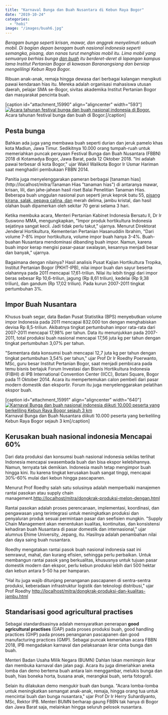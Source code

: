```yaml
---
title: "Karnaval Bunga dan Buah Nusantara di Kebun Raya Bogor"
date: "2019-10-24"
categories: 
  - "hobi"
image: "/images/buah6.jpg"
---
```


_Beragam bunga seperti krisan, mawar, dan anggrek menyelimuti sebuah mobil. Di bagian depan beragam buah nasional indonesia seperti semangka, pisang, dan nanas turut menghias mobil itu. Lima mobil yang semuanya berhias bunga [dan buah](http://localhost/mitra/durian-otak-udang-galah-draveolens.html) itu berderet-deret di lapangan kampus lama Institut Pertanian Bogor di kawasan Baranangsiang dan bersiap mengelilingi Kebun Raya Bogor._

Ribuan anak-anak, remaja hingga dewasa dari berbagai kalangan mengikuti pawai kendaraan hias itu. Mereka adalah organisasi mahasiswa utusan daerah, pelajar SMA se-Bogor, sivitas akademika Institut Pertanian Bogor dan masyarakat pencinta buah.

\[caption id="attachment\_15990" align="aligncenter" width="593"\][![Acara tahunan festival bunga dan buah nasional indonesia di Bogor.](/images/pesta-bunga_593x480.jpg)](http://localhost/mitra/wp-content/uploads/2019/10/pesta-bunga_593x480.jpg) Acara tahunan festival bunga dan buah di Bogor.\[/caption\]

## Pesta bunga

Bahkan ada juga yang membawa buah seperti durian dan jeruk pamelo khas kota Madiun, Jawa Timur. Sedikitnya 10.000 orang tumpah-ruah untuk memeriahkan puncak perayaan Festival Bunga dan Buah Nusantara (FBBN) 2018 di Kotamadya Bogor, Jawa Barat, pada 12 Oktober 2018. "Ini adalah pawai terbesar di kota Bogor," ujar Wakil Walikota Bogor Ir Usmar Hariman saat menghadiri pembukaan FBBN 2014.

Panitia juga menyelenggarakan pameran berbagai [tanaman hias](http://localhost/mitra/Tanaman Hias "tanaman hias") di antaranya mawar, krisan, lili, dan jahe-jahean hasil riset Balai Penelitian Tanaman Hias. Beberapa buah unggulan nasional pun seperti jeruk keprok batu 55, [pisang kirana, salak, pepaya calina, dan](http://localhost/mitra/manfaat-dan-keuntungan-budidaya-pisang.html) merah delima, jambu kristal, dan hasil olahan buah dipamerkan oleh sekitar 70 gerai selama 3 hari.

Ketika membuka acara, Menteri Pertanian Kabinet Indonesia Bersatu II, Dr Ir Suswono MMA, mengungkapkan, "Impor produk hortikultura Indonesia sejatinya sangat kecil. Jadi tidak perlu takut," ujarnya. Menurut Direktorat Jenderal Hortikultura, Kementerian Pertanian Hasanuddin Ibrahim, "Dari volume 7-8% impor hortikultura, volume impor buah hanya 3-4%. Buah-buahan Nusantara mendominasi dibanding buah impor. Namun, karena buah impor kerap mengisi pasar-pasar swalayan, kesannya menjadi besar dan banyak," ujarnya.

Bagaimana dengan nilainya? Hasil analisis Pusat Kajian Hortikultura Tropika, Institut Pertanian Bogor (PKHT-IPB), nilai impor buah dan sayur beserta olahannya pada 2011 mencapai 17,61-triliun. Nilai itu lebih tinggi dari impor beras sebesar Rp 10,6-triliun, jagung (Rp 8,61 triliun), kedelai (Rp 9,38 triliun), dan gandum (Rp 17,02 triliun). Pada kurun 2007-2011 tingkat pertumbuhan 3%.

## Impor Buah Nusantara

Khusus buah segar, data Badan Pusat Statistika (BPS) menyebutkan volume impor Indonesia pada 2011 mencapai 832.000 ton dengan menghabiskan devisa Rp 8,5-triliun. Akibatnya tingkat pertumbuhan impor rata-rata dari 2007-2011 mencapai 17,98% per tahun. Data itu menunjukkan pada 2007-2011, total produksi buah nasional mencapai 17,56 juta kg per tahun dengan tingkat pertumbuhan 3,07% per tahun.

"Sementara data konsumsi buah mencapai 12,7 juta kg per tahun dengan tingkat pertumbuhan 3,54% per tahun," ujar Prof Dr Ir Roedhy Poerwanto, MSc, guru besar Institut Pertanian Bogor, saat menjadi pembicara pada temu bisnis bertajuk Forum Investasi dan Bisnis Hortikultura Indonesia (FIBHI) di IPB International Convention Center (IICC), Botani Square, Bogor pada 11 Oktober 2014. Acara itu mempertemukan calon pembeli dari pasar modern domestik dan eksportir. Forum itu juga menyelenggarakan pelatihan ekspor buah.

\[caption id="attachment\_15991" align="aligncenter" width="640"\][![Karnaval Bunga dan buah nasional indonesia diikuti 10.000 peserta yang berkeliling Kebun Raya Bogor sejauh 3 km](/images/pesta-bunga_640x443.jpg)](http://localhost/mitra/wp-content/uploads/2019/10/pesta-bunga_640x443.jpg) Karnaval Bunga dan Buah Nusantara diikuti 10.000 peserta yang berkeliling Kebun Raya Bogor sejauh 3 km\[/caption\]

## Kerusakan buah nasional indonesia Mencapai 60%

Dari data produksi dan konsumsi buah nasional indonesia sekilas terlihat Indonesia mencapai swasembada buah dan bisa ekspor kelebihannya. Namun, ternyata tak demikian. Indonesia masih tetap mengimpor buah hingga kini. Itu karena tingkat kerusakan buah sangat tinggi, mencapai 30%-60% mulai dari kebun hingga pascapanen.

Menurut Prof Roedhy salah satu solusinya adalah memperbaiki manajemen rantai pasokan atau supply chain management.[http://localhost/mitra/dongkrak-produksi-melon-dengan.html](http://localhost/mitra/aplikasi-agen-hayati-akar-tanaman-melon.html)

Rantai pasokan adalah proses perencanaan, implementasi, koordinasi, dan pengawasan yang terintegrasi untuk meningkatkan produksi dan penyaluran produk sesuai permintaan pasar dan seefisien mungkin. "Supply Chain Management akan menentukan kualitas, kontinuitas, dan konsistensi kehadiran buah Nusantara di pasar domestik dan internasional," ujar alumnus Ehime University, Jepang, itu. Hasilnya adalah penambahan nilai dan daya saing buah nusantara.

Roedhy mengatakan rantai pasok buah nasional indonesia saat ini semrawut, mahal, dan kurang efisien, sehingga perlu perbaikan. Untuk membangun rantai pasok yang berkualitas, khususnya untuk tujuan pasar domestik modern dan ekspor, perlu kebun produksi lebih dari 500 hektar dan kebun antara 5-50 ha per hamparan.

"Hal itu juga wajib ditunjang penanganan pascapanen di sentra-sentra produksi, keberadaan infrastruktur logistik dan teknologi distribusi," ujar Prof Roedhy [http://localhost/mitra/dongkrak-produksi-dan-kualitas-jambu.html](http://localhost/mitra/dongkrak-produksi-dan-kualitas-jambu.html)

## Standarisasi good agricultural practises

Sebagai standardisasinya adalah mensyaratkan penerapan **good agricultural practises** (GAP) pada proses produksi buah, good handling practices (GHP) pada proses penanganan pascapanen dan good manufacturing practices (GMP). Sebagai puncak kemeriahan acara FBBN 2018, IPB mengadakan karnaval dan pelaksanaan ikrar cinta bunga dan buah.

Menteri Badan Usaha Milik Negara (BUMN) Dahlan Iskan memimpin ikrar dan membuka karnaval dan jalan pagi. Acara itu juga dimeriahkan aneka lomba dan demo bertema buah antara lain menggambar, melukis bunga dan buah, hias boneka horta, busana anak, merangkai buah, serta fotografi.

Selain itu dilakukan demo mengukir buah dan bunga. "Acara lomba-lomba untuk meningkatkan semangat anak-anak, remaja, hingga orang tua untuk mencintai buah dan bunga nusantara," ujar Prof Dr Ir Herry Suhardiyanto, MSc, Rektor IPB. Menteri BUMN berharap gaung FBBN tak hanya di Bogor dan Jawa Barat saja, melainkan hingga seluruh pelosok nusantara.
